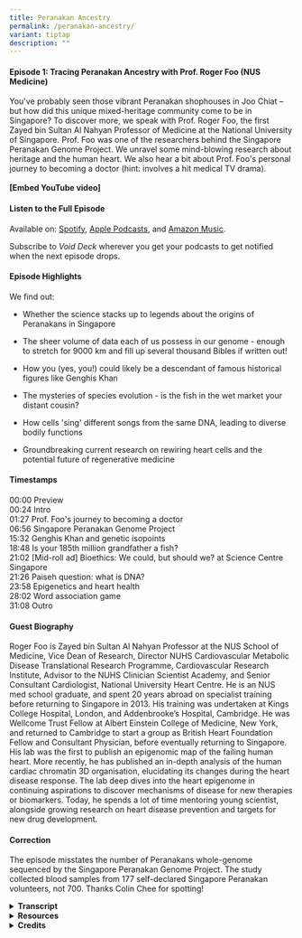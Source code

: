 ```yaml
---
title: Peranakan Ancestry
permalink: /peranakan-ancestry/
variant: tiptap
description: ""
---
```

<h4><strong>Episode 1: Tracing Peranakan Ancestry with Prof. Roger Foo (NUS Medicine)</strong></h4>
<p>You've probably seen those vibrant Peranakan shophouses in Joo Chiat –
but how did this unique mixed-heritage community come to be in Singapore?
To discover more, we speak with Prof. Roger Foo, the first Zayed bin Sultan
Al Nahyan Professor of Medicine at the National University of Singapore.
Prof. Foo was one of the researchers behind the Singapore Peranakan Genome
Project. We unravel some mind-blowing research about heritage and the human
heart. We also hear a bit about Prof. Foo's personal journey to becoming
a doctor (hint: involves a hit medical TV drama).&nbsp;
<br>
<br><strong>[Embed YouTube video]</strong>
</p>
<h4><strong>Listen to the Full Episode</strong></h4>
<p>Available on: <a href="https://bit.ly/voiddeckspotify" rel="noopener nofollow" target="_blank">Spotify</a>,
<a href="https://bit.ly/voiddeckapplepodcasts" rel="noopener nofollow" target="_blank">Apple Podcasts</a>, and <a href="https://music.amazon.com/podcasts/16e9064d-264a-4182-ab15-756ae9b238cb/void-deck" rel="noopener nofollow" target="_blank">Amazon Music</a>.</p>
<p>Subscribe to <em>Void Deck</em> wherever you get your podcasts to get notified
when the next episode drops.</p>
<h4><strong>Episode Highlights</strong></h4>
<p>We find out:</p>
<ul data-tight="true" class="tight">
<li>
<p>Whether the science stacks up to legends about the origins of Peranakans
in Singapore</p>
</li>
<li>
<p>The sheer volume of data each of us possess in our genome - enough to
stretch for 9000 km and fill up several thousand Bibles if written out!</p>
</li>
<li>
<p>How you (yes, you!) could likely be a descendant of famous historical
figures like Genghis Khan</p>
</li>
<li>
<p>The mysteries of species evolution - is the fish in the wet market your
distant cousin?</p>
</li>
<li>
<p>How cells 'sing' different songs from the same DNA, leading to diverse
bodily functions</p>
</li>
<li>
<p>Groundbreaking current research on rewiring heart cells and the potential
future of regenerative medicine</p>
</li>
</ul>
<h4><strong>Timestamps</strong></h4>
<p>00:00 Preview
<br>00:24 Intro
<br>01:27 Prof. Foo's journey to becoming a doctor
<br>06:56 Singapore Peranakan Genome Project
<br>15:32 Genghis Khan and genetic isopoints
<br>18:48 Is your 185th million grandfather a fish?
<br>21:02 [Mid-roll ad] Bioethics: We could, but should we? at Science Centre
Singapore
<br>21:26 Paiseh question: what is DNA?
<br>23:58 Epigenetics and heart health
<br>28:02 Word association game
<br>31:08 Outro</p>
<h4><strong>Guest Biography</strong></h4>
<p>Roger Foo is Zayed bin Sultan Al Nahyan Professor at the NUS School of
Medicine, Vice Dean of Research, Director NUHS Cardiovascular Metabolic
Disease Translational Research Programme, Cardiovascular Research Institute,
Advisor to the NUHS Clinician Scientist Academy, and Senior Consultant
Cardiologist, National University Heart Centre. He is an NUS med school
graduate, and spent 20 years abroad on specialist training before returning
to Singapore in 2013. His training was undertaken at Kings College Hospital,
London, and Addenbrooke’s Hospital, Cambridge. He was Wellcome Trust Fellow
at Albert Einstein College of Medicine, New York, and returned to Cambridge
to start a group as British Heart Foundation Fellow and Consultant Physician,
before eventually returning to Singapore. His lab was the first to publish
an epigenomic map of the failing human heart. More recently, he has published
an in-depth analysis of the human cardiac chromatin 3D organisation, elucidating
its changes during the heart disease response. The lab deep dives into
the heart epigenome in continuing aspirations to discover mechanisms of
disease for new therapies or biomarkers. Today, he spends a lot of time
mentoring young scientist, alongside growing research on heart disease
prevention and targets for new drug development.</p>
<h4><strong>Correction</strong></h4>
<p>The episode misstates the number of Peranakans whole-genome sequenced
by the Singapore Peranakan Genome Project. The study collected blood samples
from 177 self-declared Singapore Peranakan volunteers, not 700. Thanks
Colin Chee for spotting!</p>
<div data-type="detailGroup" class="isomer-accordion isomer-accordion-white">
<details class="isomer-details">
<summary><strong>Transcript</strong>
</summary>
<div data-type="detailsContent" class="isomer-details-content">
<p>
<br><em>This transcript has been lightly edited for readability. </em>
<br>
<br><strong>RISHII: </strong>Whoa!</p>
<p><strong>JACY: </strong>That is mindblowing.&nbsp;</p>
<p><strong>RISHII: </strong>So<strong> </strong>you're saying that everyone,
okay, not everyone, but a lot of the people who are listening to this podcast
are probably related to Genghis Khan. <em>[Editor's note: </em><a href="https://www.sciencedirect.com/science/article/pii/S0002929707605874" rel="noopener nofollow" target="_blank">A 2003 study</a><em> estimated that 16 million men were likely descended from Genghis Khan.]</em>
</p>
<p><strong>PROF. FOO: </strong>Yeah, it's true. Yes, because if you can say
that Genghis Khan has a descendant today, then he must be an ancestor to
everybody today, if he has passed the [<a href="https://www.scientificamerican.com/article/humans-are-all-more-closely-related-than-we-commonly-think/" rel="noopener nofollow" target="_blank">genetic isopoint</a>].
<br>
<br>[Upbeat electronica music playing]</p>
<p><strong>RISHII: </strong>Hey there, welcome to <em>Void Deck</em>, a casual
science podcast brought to you by Science Centre Singapore. We bring science
out of the labs and put scientists in singlets. Each episode, we sit back
with a local science changemaker and ask all the questions that you are
too paiseh to ask. I'm your host Rishii, and today we're joined by my colleague
Jacy, a science educator at the centre.</p>
<p><strong>JACY: </strong>Hi everyone.</p>
<p><strong>RISHII: </strong>Hi Jacy! Today's episode is on tracing Peranakan
ancestry. You've probably seen those vibrant Peranakan shophouses in Joo
Chiat, but how did this unique community come to be in Singapore? To discover
more, we speak with Prof. Roger Foo, the first Zayed bin Sultan Al Nahyan
Professor of Medicine at the National University of Singapore.</p>
<p><strong>JACY: </strong>If you enjoy our content, hit the follow button
and show us some love with a five-star rating. Thanks for tuning in and
exploring the universe from the heartlands.</p>
<p><strong>RISHII: </strong>Welcome, Prof Foo, to the podcast.</p>
<p><strong>PROF. FOO: </strong>Thanks a lot, Rishii. Thanks for having me.</p>
<p><strong>RISHII: </strong>Maybe we could start with just learning more
about yourself. So as a child, did you always want to be a doctor?</p>
<p><strong>PROF. FOO: </strong>So Rishii, this takes back quite a lot of
years. I would have to say that it wasn't all that clear. I lived in a
HDB flat and there was a really famous GP at the bottom of our block and
my parents were in great adoration of him. And every time that we went
to see him for our family health and so on, there was always a comment
that, wow, this guy is doing great work. So yeah, I guess it developed
kind of from there. So I worked hard, studied hard and got into medical
school.</p>
<p><strong>RISHII: </strong>Oh, okay. Okay. Wow. I mean, I guess we should
thank that GP that played such an inspiring role. Can I check with you,
if I’m right, you are a senior cardiologist consultant. So what made you
choose this path?</p>
<p><strong>PROF. FOO: </strong>So Rishii, that one's also not too difficult.
When we were in med school, there were a few of us put together in something
known as anatomy dissection table. This is the part where we do dissection
over a human body. And the group of us were really fascinated with the
heart and we drove each other into the craziness about hearts, always.</p>
<p>Then going further, when we started seeing patients using the stethoscope,
that's also the thing that is most used by cardiologists, listening to
heart sounds. And then came the interpretation of ECGs. So at every step
of the way, there was always intrigue, at least for me in my mind, about
cardiology and how the heart functions. So it was quite clear that I would
take up that route of cardiology.</p>
<p><strong>RISHII: </strong>Oh, wow. I just want to go back to the part where
you just casually mentioned dissection of the human body. So what was that
like, you know, the first time? Was it queasy?</p>
<p><strong>PROF. FOO: </strong>Yeah, Rishii. Okay, so it really is interesting.
The word is cadaver, right? So these are bodies that have been donated
for the education and training of doctors. They got us into a room. At
that time, this is how it happens. All 300, I think, of us students, first
day at the dissection hall, we put our hands on each of our cadavers. Ten
of us share one. And then we do a swearing. Today we have a white coat
ceremony for incoming medical students.</p>
<p>In those days, the white coat was in this cadaver room. And then the smell
of formalin just hits you. Even today, if I were to smell it, it's something
that you will never forget.</p>
<p><strong>RISHII: </strong>Wow. It's like an initiation ceremony of sorts.
We understand that you were a huge fan of <em>Grey’s Anatomy</em> when you
were growing up. I think a lot of people listening to this were probably,
maybe, a big fan of it as well. So was it anything like the TV show?</p>
<p><strong>PROF. FOO: </strong>The ER or the A&amp;E in the UK really was
like that. On one of my first weeks being on call in King's College, London,
this is in the depths of South London, there were gunshot wounds that were
coming in. There were broken legs. There were drunkards that were punching
doctors. I got kicked and punched before. So it really is <em>Grey's Anatomy</em>.</p>
<p>And also having to familiarise myself with all the slang terms for different
types of drugs because here we only read it in textbooks and we don't get
exposed to it. And we don't even have, lesser knowledge, know how to treat
patients that come in with drug overdose. But there it's like bread and
butter. And if you know London, South London in the days of the 1990s really
was quite dark still. So it was quite an initiation.</p>
<p><strong>RISHII: </strong>Wow, that sounds like chaos. You should have
your own <em>Grey's Anatomy</em> show. But you were saying that it was really
intense and you had to deal with gunshot wounds and all of that. This was
really in the early stages of your career. How did you even get through
the day without just being traumatised?</p>
<p><strong>PROF. FOO: </strong>Oh, I was very traumatised. I mean, to be
fair, Singaporean right, Chinese boy in a very comfortable, sheltered society
of Singapore being now exposed to all this kind of horror that I'm describing
to you, which was very real, I have to say, to remind you, it was really
quite bad. On the weekends, like Saturdays and Friday evenings, ambulances
will basically rove around that area to pick up drunkards from the street
and bring them in.</p>
<p>And sometimes they are so over the hill that you don't even know what's
the cause for their unconsciousness, etc. It can be really quite hairy
and bad. I remember times when I would just run to the toilet and close
the door. Oh my God, even bringing that up now... Just for a few minutes
to chill myself in that room, in that small toilet room. But I mean, we
go past it.</p>
<p>It was interesting because I got to see another side of the world, I guess,
or of life, right? And also got to interact with all sorts of different
people of different walks of life.</p>
<p><strong>RISHII: </strong>Wow, I wasn't expecting that level of intensity.
This sounds a lot worse than the TV show itself. But thank you so much
for sharing that. I think that's very exciting from our point of view.
But like you said, it was deeply traumatising as well at that time.</p>
<p>Moving on to a later stage in your career, you've also took part in many
interesting projects. And one of it would be the Singapore Peranakan Genome
Project. Could you tell us more about that and what exactly is this project
about?</p>
<p><strong>PROF. FOO: </strong>Yeah, sure, Rishii. So that was the nice part
about coming back to work in Singapore because about the year 2012-2013
when I came back, it really was boom time for genomics. And here in Singapore,
there was so much resource that was being poured in. That was the key reason
why I realised I cannot not come back to Singapore now. This is a huge
opportunity. So the Peranakan project was conceived on the back of the
Singapore Genome Project.</p>
<p>So the government has put aside money. In fact, today it's still doing
it to sequence the population. So there are many people who maybe some
of you listening have already been whole genome sequence. In fact, I invite
you to go for your whole genome sequence if you like. There is a population
level sequencing project. And at that time, I mentioned to your colleague
Jacy here that there was a scientist in our institute whose expertise is
on this topic called genetic admixture.</p>
<p>So he was very keen to study the genetics of each person and look for
the mixture of ancestry. And he's from China and he's trained in the US.
And he's at that time fairly unfamiliar with Singapore, but familiar enough
to have tasted Peranakan food and realised there's this really interesting
culture. So he reached out to me.</p>
<p>I mean, we work in the same building and he asked if we would like to
carry out Peranakan project on the back of the population sequencing project.
So we managed to persuade the leaders of the population project to give
us a thousand samples to sequence Peranakans. So we ended up sequencing
700* Peranakan and studying the genetic admixture. <em>[Correction: </em>
<a href="https://doi.org/10.1093/molbev/msab187" rel="noopener nofollow" target="_blank">the study</a><em> collected blood samples from 177, not 700, self-declared Singapore Peranakan volunteers.]</em>
</p>
<p><strong>JACY: </strong>Wow, that's so cool. So maybe for the laypeople
who don't really know so much about DNA and sequencing, could you explain
a bit about what exactly is admixture?</p>
<p><strong>PROF. FOO: </strong>Okay, nice Jacy. So the DNA is taken out of,
well in this case, we take it out of the blood. So we extract the blood
from these volunteers, participants, subjects, and then we isolate and
harvest the DNA out. And we, actually it's just biochemistry. It's put
into a sequencing machine and the sequencing machine reads the genetic
output, the genome of the individual.</p>
<p><strong>JACY:</strong> So something like deciphering a recipe in a sense.</p>
<p><strong>PROF. FOO: </strong>Yeah, absolutely. So in each one of us, we
are made up of millions and gazillions of cells and the cells each contain
blueprint, which is our DNA.</p>
<p><strong>RISHII: </strong>How do you even like read these results? Is it
like very technical or like it just tells you like, 20% Malay, 50% Chinese?
Does the system break it down in such layman terms or is it very technical?</p>
<p><strong>PROF. FOO: </strong>No, no, actually it's very simple. There are
four bases that are called nucleic acids also in our DNA system. It's exactly
the same DNA that all living things are made of. So like plants, insects,
the whole world, right? Bacteria, every living thing has DNA. And the DNA
is made up of four bases or nucleic acids in different or in fermentation
and sequence, hence sequencing the term.</p>
<p>And the way that it's sequenced comes out telling you which base is in
which position. And if you wanted to, it's possible to take that result
and print it out into an encyclopaedia of yourself. Oh, wow. So for example,
if you went to the Wellcome Trust Museum in London, there is in a cupboard
the whole genome of a human being.</p>
<p>So that human being gave his blood and had himself sequenced and now it's
printed out into something like 50 volumes of his genome. So if you open
each book, 50 volumes of them, right, you will see the letters ACGT representing
the four bases. And of course, it's like hieroglyphics, right? You are
reading A, C, G, T, G, G, T, T, G, A, C, G.</p>
<p>So it's basically a long string of letters. I am told that statistically,
if you stretch out the letters, it will run for 9000 kilometres. And if
we think that there are 3 billion bases per genome, then that's several
thousand Bibles. So that's your fifty volumes.</p>
<p><strong>RISHII: </strong>And that's just one person. One person's genome.</p>
<p><strong>JACY: </strong>That is a lot of information.</p>
<p><strong>RISHII: </strong>To fill up a library.&nbsp;</p>
<p><strong>JACY: </strong>Yes. So I assume that in this project you took
all this information from different people and then you compared them and
then you found more about their heritage and their ancestry. So going back
to the Peranakan Genome Project, how did you manage to convince the Peranakans
to participate? What made them want to donate their blood and DNA for this?</p>
<p><strong>PROF. FOO: </strong>Oh yeah, Jacy, that part is really fun. So
the Peranakan people in Singapore are a very tight-knit community and we,
or somehow or other, we know of a few Peranakan friends who are quite prominent
in that community. I suppose I can mention his name. One of them is Peter
Lee, who is very prominent in even hosting some TV shows around histories
around this area, right? Southeast Asian history.</p>
<p>So it wasn't hard before someone like Peter Lee and a few of the others
floated this project up to the community and they gathered around it with
great force, all wanting to participate and contribute their DNA.</p>
<p><strong>JACY: </strong>Wow, that's nice. They must be very proud of their
heritage.</p>
<p><strong>PROF. FOO: </strong>Yeah, you're right. They are. I mean, they're
also very keen to find out about this kind of ancestry questions.</p>
<p><strong>JACY: </strong>So tapping on that, how did they respond to the
results of the research?</p>
<p><strong>PROF. FOO: </strong>Yeah, it's interesting. So I better be careful
what I say.<strong> </strong>A lot of them were interested to know whether
there really is so-called Malay ancestry in their genetics. There's always
this, they are much better at telling this story themselves. I mean, I'm
not Peranakan myself. There's always this legend that there was a Chinese
princess that came from China and from her, with the local Malay leaders,
gave rise to the Peranakan that we have now today.</p>
<p>There's also another legend that a lot the Chinese merchants that came
from China hooked up with local indigenous ladies and then had the Peranakan
culture and so on. So I think in a way, the genetic experiment or project,
I guess, revealed some of these.</p>
<p>If you believe the science that came out of it, which we do, of course,
then it's saying that there really is Malay ancestry in Peranakan quite
clearly, quite distinctly.</p>
<p><strong>RISHII: </strong>So based on your study, which legend do you think
corresponds to your results the most?</p>
<p><strong>PROF. FOO: </strong>The one that involves a female Malay ancestor.
So the research reveals, and it's published and peer-reviewed, etc., reveals
that about six to nine generations ago, a Malay female ancestor exists
in this Peranakan people. But don't forget that this was taking the bloods
of individuals that are self-declaring as Peranakans.</p>
<p>So it's really more, at the end of the day, a lot of this is an agreement
that this is more cultural than a hard and fast rule. You can't say you
are not Peranakan because you don't have this. Because a lot of them are
practising Peranakans today culturally. But in the general analysis of
the entire 700* people <em>[correction: <a href="https://doi.org/10.1093/molbev/msab187" rel="noopener nofollow" target="_blank">177 people</a>]</em>,
most of them have 5% amount of Malay ancestry in genetics in their genome.</p>
<p>Which is more than you would find in a person who is self-declared as
a Chinese, like myself, for example.</p>
<p><strong>RISHII: </strong>Oh, that's interesting.</p>
<p><strong>PROF. FOO:</strong> So for myself, which is, I would say I'm fully
Chinese because I don't practise Peranakan culture, etc., my genetics does
not show any Malay ancestry.</p>
<p><strong>RISHII: </strong>I used to have a dream where if I could trace
back my ancestry, I was hoping to be related to some South Indian king,
or some royalty. Would you be able to actually trace it back to a single
person?</p>
<p><strong>PROF. FOO: </strong>Well, so, Rishii, you probably are a descendant
of Kublai Khan and Genghis Khan. <em>[Editor's note: </em><a href="https://www.sciencedirect.com/science/article/pii/S0002929707605874" rel="noopener nofollow" target="_blank">A 2003 study</a><em> estimated that 16 million men were likely descended from Genghis Khan.] </em>So
there are people who --</p>
<p><strong>RISHII: </strong>--That's pretty cool.</p>
<p><strong>PROF. FOO: </strong>I think all of us are, so that's the sad thing
too. So there is a line of research that is looking exactly at evolution
and evolutionary genetics. So start from this point. Each one of us have
two parents, right? And the two parents have two parents and so on. So
two to the power of N.</p>
<p>And if you build up the pedigree going backwards, you end up with millions
of people as being your ancestors to which you are a descendant. But the
reality is that it wasn't so many people that lived during that time. There
is a lot of people that occupy more than one position in that tree. So
it's more a web than a tree.</p>
<p><strong>RISHII: </strong>Okay. I see that's an interesting way to put
it, like a web.</p>
<p><strong>PROF FOO: </strong>So in this web, if you go back enough times,
there's such a thing known as a <a href="https://www.scientificamerican.com/article/humans-are-all-more-closely-related-than-we-commonly-think/" rel="noopener nofollow" target="_blank">genetic isopoint</a> where
everybody that lived in that year, if they have descendants living today,
they would be the ancestor of everybody today.</p>
<p><strong>JACY: </strong>Whoa, that is mind-blowing.</p>
<p><strong>RISHII: </strong>So you're saying that everyone, okay, not everyone,
but a lot of the people who are listening to this podcast are probably
related to Genghis Khan.</p>
<p><strong>PROF. FOO: </strong>Yeah, it's true. Yes, because if you can say
that Genghis Khan has a descendant today, then he must be an ancestor to
everybody today, if he has passed that [<a href="https://www.scientificamerican.com/article/humans-are-all-more-closely-related-than-we-commonly-think/" rel="noopener nofollow" target="_blank">genetic isopoint</a>].</p>
<p><strong>RISHII: </strong>Whoa, okay. That's a fact that I'm going to use
as any icebreaker now that I'm a descendant of Genghis Khan. But that's
so interesting, right? I don't think we've looked at ancestry that way,
at least for a layman like me. We always thought, everyone's different
roots and different people, but if we go down that route, it's a web and
it's all just linked to a few people.</p>
<p><strong>JACY: </strong>Yes, it means all of us are actually related and
connected to one another.</p>
<p><strong>PROF. FOO: </strong>Yes, absolutely. That is exactly the point,
that there is sufficient inbreeding, if you look at it at a very high level.&nbsp;</p>
<p><strong>RISHII: </strong>Wow, okay. Maybe we'll not dwell too much into
that. I do not want to ruin any relationships.</p>
<p><strong>PROF. FOO: </strong>But also the point that there are many of
us who share ancestors that we are not even aware of. I think that's the
most important thing that comes out of this.</p>
<p><strong>RISHII: </strong>So if you really put in effort to do research
and samples, you can actually find a lot of similarities.</p>
<p><strong>PROF. FOO: </strong>A really good one is in the UK, because in
the UK, the royal family line, they really know who each king and queen
descended from. They can trace the ancestry, at least in the royal line,
all the way up to, let's say, Edward I and so on. If Edward I, and he does
have ancestors in the royal family today, or descendants in the royal family
today, he's actually the ancestor of everybody living in England today.&nbsp;</p>
<p><strong>RISHII: </strong>Whoa. That's pretty insane. Okay, that seems
similar to what you referenced, a Richard Dawkins quote on another podcast, <em>Third Spacing</em>,
about how our 185th million grandfather was a fish. So, ah, is the fish
in the market my cousin, Prof? I wonder.</p>
<p><strong>PROF. FOO:<em> </em></strong><em>[Laughs]</em><strong> </strong>It's
a very different looking fish. Okay, please do look up Richard Dawkins'
book. I mean, it's fascinating. I think it really helps you to rethink
life altogether. And it's true, if you think that, okay, so the analogy
he uses, and here I'm just reconfiguring what he actually says. Okay, so
it's not my own thinking. If you put the photograph of your father, and
then your father's father, and his father, and his father, and line it
all the way back.</p>
<p>And if you go back to that generation I described to you, it's actually
the picture of a fish. And then if you go back even further, I mean, it
depends on how far you want to go, then it's a single cell, for example,
you know, the beginning of life.</p>
<p><strong>RISHII: </strong>Right. So, in a sense, it's like a fish when
humans were not around.</p>
<p><strong>PROF. FOO: </strong>Yeah, exactly. So, the idea is that it's very
hard to say when species started. Because the transition is, it's so hard
to think of this in the evolutionary time frame. Okay. And that's where
our human brain maybe cannot even think of it. Right. I mean, even in our
human life, I mean, when did you stop being a teenager and becoming an
adult? It's a gradual process. Right. That happens, right?</p>
<p>And that's the same when homo sapiens became homo sapiens, and before
it was a species before that. And the thing that I find it hard to square
up even is that species can only breed to give its own species. Right.
So, how does a new species come out of that? So, these are really tough
questions to get over in the mind, but it's just explained by this very
gradual process over evolutionary time.</p>
<p><strong>RISHII: </strong>I mean, I guess that's the mysteries of the world,
right? Like we'll never figure out, like, just when we think we have all
the answers, the questions change.&nbsp;</p>
<p><strong>JACY: </strong>Yes.<strong> </strong>That is the beauty of science.</p>
<p>[Synthesizer music plays]</p>
<p><strong>RISHII: </strong>Hello there, it's time for the mid-roll ad. You're
probably listening to this on the MRT with headphones or maybe out loud.
Have you ever thought about the DNA that encodes the shape of your ears?
Did you know that the University of Pittsburgh scientists found out that
49 genes contribute to earlobe attachment? Head down to the Science Centre
Singapore to learn more weird facts about DNA and the human body.&nbsp;</p>
<p><strong>RISHII: </strong>I am here to ask all the paiseh questions as
I promised at the start of this show. So, what exactly is DNA? For those
who have been listening to this podcast up till this moment and they're
like, why is this guy talking about DNA? What exactly is DNA?</p>
<p><strong>PROF. FOO: </strong>What do you think Jacy? What should we say?</p>
<p><strong>RISHII: </strong>Help me out here.</p>
<p><strong>PROF. FOO: </strong>It's the thing that I mentioned about the
four bases or the four nucleic acids, A, C, G and T. These are the four
letters of life. And if you take out the DNA and sequence it, it literally
is the four letters in the different sequence. And every cell in our body
has that blueprint of those letters. So, every cell has the same sequence.</p>
<p><strong>RISHII: </strong>So, essentially, it is what makes us, us, in
the most abstract way possible that I can put it.</p>
<p><strong>JACY: </strong>So, it's like a code in a sense where we have all
these four letters and they are arranged in different orders and then different
orders of the letters will give us a different code. And then the code
will determine different characteristics that we have or different features.
For example, like the proteins in our body, the colour of our eyes, the
colour of our hair, something like that.</p>
<p><strong>PROF. FOO: </strong>We mentioned that every cell has the same
DNA code. So, that's like the blueprint. And the blueprint, as what Jacy
says, gives rise to all the ways in which the cells function. And actually,
if you want to take one more step further, the interesting thing in recent
years is the discovery that different cells function differently even though
they have the same blueprint.</p>
<p>So, a brain cell in the same person, a brain cell and his lung cell and
his heart cell and liver cell all have the same blueprint, the same DNA
code. But they do different things and they function differently. The brain
cell functions differently from the liver cell.</p>
<p><strong>RISHII: </strong>Is that because there are different parts of
the body?</p>
<p><strong>PROF. FOO: </strong>No. So, really, at the end of the day, it
turns out that the code is just a blueprint and different parts of the
code are being used in different cells. So, it's like an analogy I've used.
It's like a songbook. Every cell has exactly the same songbook, that's
their blueprint, but different songs are being sung from that songbook.</p>
<p><strong>RISHII: </strong>Right. So, they're just using the notes differently
in a sense. Exactly. Okay. I think that's a nice way to put it.</p>
<p><strong>PROF. FOO: </strong>So, because the different notes are being
used, then they are carrying out the function so differently. And when
we move into a disease from health, then some of these songs become out
of tune.</p>
<p><strong>RISHII: </strong>Oh, okay.</p>
<p><strong>JACY: </strong>So, I think what you're referring to is your research
on epigenetics, if I'm not wrong. So, Prof just gave us a very good analogy
about what epigenetics is. And I believe he's referring to his research
on how the epigenetics affects heart health and also heart disease. So,
maybe you can tell us a bit about that.</p>
<p><strong>PROF. FOO: </strong>Yeah, Jacy, thanks. So, it's also around
<a href="https://www.nobelprize.org/prizes/medicine/2012/press-release/" rel="noopener nofollow" target="_blank">Nobel Prize winning stuff</a>that came out 20 years ago when they discovered
that the way that different parts of the genome is being used is based
on certain modification and features that drive how the genome is used
in each cell type.</p>
<p>And so much to a point where if you can rewire some of these modifications,
you can actually make the cell change and behave differently. So, to give
a more concrete analogy, if you take liver cell and you grow it on a plate
and allowed it to divide, it will always divide into more liver cells because
the code is hardwired there. So, only the songs of a liver cell will sing.</p>
<p>But if you find a way to rewire the genome and make it sing different
songs, you can actually turn the liver cell into a heart cell. And that
was <a href="https://www.nobelprize.org/prizes/medicine/2012/press-release/" rel="noopener nofollow" target="_blank">the groundbreaking Nobel Prize 20 years ago</a>.
So, with that knowledge, everyone has gone hunting for the rewiring processes.</p>
<p>And the thinking is that in our context of the heart, if the songs are
going out of tune, can we find specific ways to retune it so that the wires
are back into health? Okay. And that's the epigenetic research that we're
working on. Wow.</p>
<p><strong>JACY: </strong>So, if you compare it, maybe go back to the analogy
of a songbook, there are little markers to tell the cell which pages to
read from. So, if you were to find out which markers are marking the pages,
and then maybe you can tweak them a bit, then maybe we have the possibility
of helping to reduce the risk of certain diseases like heart disease.</p>
<p><strong>PROF. FOO: </strong>Exactly. Yeah, very nicely put to Jacy. So,
for example, in the case of the heart, when we have heart attack, the heart
muscle dies, right? The cells die. And it gets replaced by these things
called fibroblasts. They're all scarring cells, scar cells. So, these guys
came up, not my lab, but some other lab showed that you can actually put
in these rewiring factors and rewire so that the scar cells turn into heart
cells.</p>
<p><strong>RISHII: </strong>So, completely changing them.</p>
<p><strong>PROF. FOO: </strong>And making them behave differently altogether.
So, if you think that scar cells, you don't want them, you should get them
back to heart cells, you can actually change the cause of heart failure
completely. So, this has worked seemingly in mouse. We also see it in our
own hands using those rewiring factors. And I think there are people in
the world who are trying to ultimately bring it to clinic one day.</p>
<p><strong>RISHII: </strong>So, you're kind of reversing damages to the heart
that was previously thought, this is a permanent damage. After a few heart
attacks, your heart is pretty weak and there's nothing that we can do except
just take good care of it. But now you can actually rewire it to be back
to how it was.</p>
<p><strong>PROF. FOO: </strong>Yeah, so good that you are saying it like
that, Rishii. Definitely spot on.</p>
<p><strong>RISHII: </strong>Oh, okay, great. I learned something today.</p>
<p><strong>JACY: </strong>Yes, because I think usually if I understand correctly,
after a heart attack, there will be scar tissue on the wall of the heart.
Then that interferes somewhat with the pumping of the heart. And then that
will contribute or lead to heart failure, which for now, I think can only
be managed by good lifestyle control medications. So, this is really some
groundbreaking research. If we really can reverse these changes, I think
we can provide people a new lease of life.</p>
<p><strong>PROF. FOO: </strong>Yes, absolutely, Jacy. I mean, that's the
whole space of regenerative medicine as well, to get organs to repair themselves,
especially organs like the heart that are not reparative.</p>
<p><strong>RISHII: </strong>We would now like to play some games with you.
Word association game. So, basically, we will be asking you certain words
in quickfire. And we just want to see what comes to your mind first. First
word is health.</p>
<p><strong>PROF. FOO: </strong>Disease.</p>
<p><strong>RISHII: </strong>Disease. Why is that the first thing that comes
to your mind?</p>
<p><strong>PROF. FOO: </strong>Well, that's the opposite, right? So, people
are healthy, but they become diseased. We want to convert them back to
health. At the moment in my head, this is the juxtaposition I keep thinking
about.</p>
<p><strong>RISHII: </strong>Apple.&nbsp;</p>
<p><strong>PROF. FOO: </strong>Orange.</p>
<p><strong>RISHII: </strong>So, it's going with opposite fruits now.</p>
<p><strong>PROF. FOO: </strong>It's better than saying doctor, right? Apple
a day keeps the doctor away.</p>
<p><strong>RISHII: </strong>Cliché, I see. Heart.</p>
<p><strong>PROF. FOO: </strong>Lung.&nbsp;</p>
<p><strong>RISHII: </strong>Oh, why would that come up?&nbsp;</p>
<p><strong>PROF. FOO: </strong>So, in our research space, very often, heart
research institutes are set together with heart and lung institutes.</p>
<p><strong>RISHII: </strong>Right. Is there some correlation?</p>
<p><strong>PROF. FOO: </strong>Maybe it's just organs in the chest.&nbsp;</p>
<p><strong>RISHII: </strong>Right. They're like cousins. Okay. Bloodline.</p>
<p><strong>PROF. FOO: </strong>Oh, vikings. How come I'm thinking of the
word vikings?&nbsp;</p>
<p><strong>RISHII: </strong>Was it a show? &nbsp;</p>
<p><strong>PROF. FOO: </strong>Could well be. So, the way that blood is so
gory and the Vikings are fighting people. And then there's always this
talk about ancestry. My knowledge about ancestry is very British and European
based. And it always dates to the Vikings.</p>
<p><strong>RISHII: </strong>For me, bloodline would have been like <em>Game of Thrones</em> because
they're always talking about ancestry and who has the right to sit on the
throne. Yes.</p>
<p><strong>JACY: </strong>It's always associated with royalty in pop culture
for some reason.</p>
<p><strong>RISHII: </strong>Right. And pure blood. But good to know what
shows you like, Prof.&nbsp;</p>
<p>Peranakan.</p>
<p><strong>PROF. FOO: </strong>What's that? What? Buah keluak.</p>
<p><strong>RISHII: </strong>Oh, that's the dish.</p>
<p><strong>PROF. FOO: </strong>Yeah. It uses a nut.</p>
<p><strong>RISHII: </strong>Yes. And actually the nut is like a bit toxic
or something, right? It's true.</p>
<p><strong>PROF. FOO: </strong>And they need to soak it for the longest of
time to then actually cook it. Right. Right. There's some really special
technique that goes into cooking that dish.</p>
<p><strong>RISHII: </strong>Did you have a lot of it during the research
phase?</p>
<p><strong>PROF. FOO: </strong>Yeah. Probably too much.</p>
<p><strong>JACY: </strong><em>Gattaca</em>? Is it <em>Gattaca</em>?</p>
<p><strong>PROF. FOO: </strong>Oh yeah, that's the amazing sci-fi show that
quite a number of us talk about from time to time. There was a moment in
time when we were crafting the first heart disease project. A lot of the
projects in our clinical space always come with abbreviations. The one
that I'm now running together with team is called Project RESET. There's
always a name to it. They wanted to use “Gattaca” as a name because it
was very DNA-based. I've not actually watched the movie myself but it sounds
really interesting.</p>
<p><strong>RISHII: </strong>It's a movie, like an old movie?</p>
<p><strong>PROF. FOO: </strong>Science fiction movie where people came in
and they could buy their DNA. They can exchange their DNA from a window
like in the bank teller.</p>
<p><strong>RISHII: </strong>Wow, okay I need to check this out. Thank you
so much, Prof, for joining us today. I think we had a lot of fun learning
about our ancestry, your Peranakan Genome Project. I think my biggest takeaway
was that I'm either linked to a fish or to Genghis Khan. What about you,
Jacy?</p>
<p><strong>JACY: </strong>Wow, it was absolutely mind-blowing to hear that.
But it was also super fascinating to hear about all your research on heart
health and about the prospect of regenerative medicine and how the different
markers can help different cells to perform different roles. It's really
exciting research.</p>
<p><strong>PROF. FOO: </strong>Very nice, Jacy. Very nice, Rishii. Thanks
for giving the chance at this.</p>
<p><strong>RISHII: </strong>Thank you, Prof, and thanks everyone for listening.
So subscribe to <em>Void Deck</em> to be the first to know when new geeky
episodes about science in Singapore are released. You can stay updated
with Prof Roger Foo's work by following <a href="http://foo-lab.sg" rel="noopener noreferrer nofollow" target="_blank">foo-lab.sg</a>.</p>
<p><strong>JACY: </strong>Are you over 40 years old? Consider joining Project
RESET, a nationwide heart health study. Gain insights into your metabolism,
heart and liver health, and find out how you can lower your risk of cardiovascular
diseases like heart attack and stroke. If you're under 40, encourage your
parents to sign up. It's a chance for them to advance medical science while
learning more about their own health.</p>
<p><strong>RISHII: </strong>Can't wait for the next episode or curious to
learn more about DNA and the human body? Come down to Science Centre Singapore
to visit our revamped exhibit on bioethics and learn more about the science
of ageing at Dialogue with Time with your parents and grandparents. See
you in the next episode!</p>
<p><strong>JACY: </strong>Thank you!</p>
</div>
</details>
<details class="isomer-details">
<summary><strong>Resources</strong>
</summary>
<div data-type="detailsContent" class="isomer-details-content">
<p>Wu, D., Li, P.Y., Pan, B., Tiang, Z., Dou, J., et al. Genetic Admixture
in the Culturally Unique Peranakan Chinese Population in Southeast Asia,
Molecular Biology and Evolution 38:4463-4474 (2021)
<br><a href="https://academic.oup.com/mbe/article/38/10/4463/6307269" rel="noopener noreferrer nofollow" target="_blank">https://academic.oup.com/mbe/article/38/10/4463/6307269</a>&nbsp;</p>
<p>A*STAR Research: Unravelling the ancestry of a unique community
<br><a href="https://academic.oup.com/mbe/article/38/10/4463/6307269" rel="noopener noreferrer nofollow" target="_blank">https://research.a-star.edu.sg/articles/highlights/unravelling-the-ancestry-of-a-unique-community/</a>
</p>
<p>A*STAR News: Genomic Analysis Of Peranakan Chinese Reveals Insight Into
Ancestry
<br><a href="https://academic.oup.com/mbe/article/38/10/4463/6307269" rel="noopener noreferrer nofollow" target="_blank">https://www.a-star.edu.sg/News/astarNews/news/press-releases/genomic-analysis-of-peranakan-chinese-reveals-insight-into-ancestry</a>&nbsp;</p>
<p>"Genes of Myths and Legends" by Dawn Marie Lee in <em>THE PERANAKAN </em>Magazine
<br><a href="https://academic.oup.com/mbe/article/38/10/4463/6307269" rel="noopener noreferrer nofollow" target="_blank">https://www.peranakan.org.sg/wp-content/uploads/pdf-light-viewer/770-pdfs/page-00032.pdf</a>
</p>
<p>PRECISE-SG100K
<br><a href="https://academic.oup.com/mbe/article/38/10/4463/6307269" rel="noopener noreferrer nofollow" target="_blank">https://www.npm.sg/partners/precise-sg100k/</a>
</p>
<p>Wellcome Collection's Library of the Human Genome
<br><a href="https://academic.oup.com/mbe/article/38/10/4463/6307269" rel="noopener noreferrer nofollow" target="_blank">https://wellcomecollection.org/articles/the-key-to-memory--write-it-down</a>
</p>
<p>Zerjal, T., Xue, Y., Bertorelle, G., Wells, R. S., Bao, W., Zhu, S., Qamar,
R., Ayub, Q., Mohyuddin, A., Fu, S., Li, P., Yuldasheva, N., Ruzibakiev,
R., Xu, J., Shu, Q., Du, R., Yang, H., Hurles, M. E., Robinson, E., … Tyler-Smith,
C. (2003). The genetic legacy of the Mongols. <em>The American Journal of Human Genetics</em>,
72(3), 717–721.
<br><a href="https://academic.oup.com/mbe/article/38/10/4463/6307269" rel="noopener noreferrer nofollow" target="_blank">https://doi.org/10.1086/367774</a>
</p>
<p>
<br>Third Spacing Episode 69: What is it like being a clinician scientist?
<a href="https://academic.oup.com/mbe/article/38/10/4463/6307269" rel="noopener noreferrer nofollow" target="_blank">https://open.spotify.com/episode/34nzeJwVjNPgycpOvnVOHl?si=CTBXyTaIRniV5iVeXURe-g&amp;nd=1&amp;dlsi=d2c1dd7c0dad442c</a>
</p>
<p>The Nobel Prize in Physiology or Medicine 2004
<br><a href="https://academic.oup.com/mbe/article/38/10/4463/6307269" rel="noopener noreferrer nofollow" target="_blank">https://www.nobelprize.org/prizes/medicine/2004/7438-the-nobel-prize-in-physiology-or-medicine-2004-2004-5/</a>&nbsp;</p>
<p>Prof. Foo's Website
<br><a href="https://academic.oup.com/mbe/article/38/10/4463/6307269" rel="noopener noreferrer nofollow" target="_blank">https://www.foo-lab.sg/</a>
</p>
<p>Project RESET
<br><a href="https://academic.oup.com/mbe/article/38/10/4463/6307269" rel="noopener noreferrer nofollow" target="_blank">https://www.foo-lab.sg/project-reset</a>
</p>
<p>Want to learn more about the human body? Check out the following exhibitions
at Science Centre Singapore and get your tickets at <a href="https://academic.oup.com/mbe/article/38/10/4463/6307269" rel="noopener noreferrer nofollow" target="_blank">https://www.gevme.com/scsonlinetickets</a>:</p>
<p>Bioethics: We Could, But Should We?
<br><a href="https://academic.oup.com/mbe/article/38/10/4463/6307269" rel="noopener noreferrer nofollow" target="_blank">https://www.science.edu.sg/whats-on/exhibitions/bioethics-exhibition</a>
</p>
<p>Dialogue with Time - Embrace Aging
<br><a href="https://academic.oup.com/mbe/article/38/10/4463/6307269" rel="noopener noreferrer nofollow" target="_blank">https://www.science.edu.sg/whats-on/exhibitions/dialogue-with-time-embrace-ageing</a>
</p>
</div>
</details>
<details class="isomer-details">
<summary><strong>Credits</strong>
</summary>
<div data-type="detailsContent" class="isomer-details-content">
<p>This episode of <em>Void Deck</em> was hosted by Rishii Vijayahkumar and
Jacy Mok. Scripting, writing, sound engineering, and outreach was done
by Jamie Uy. Additional production help was provided by Lydia Konig and
Joyce Sia. The episode graphics were designed by Jansen Michelle and podcast
cover art illustrated by Vikki Li Qi. The background music "Data Flow"
and "Spatial" was created by Fugu Vibes. Special thanks to Prof. Foo for
coming on the show.</p>
</div>
</details>
</div>
<p></p>